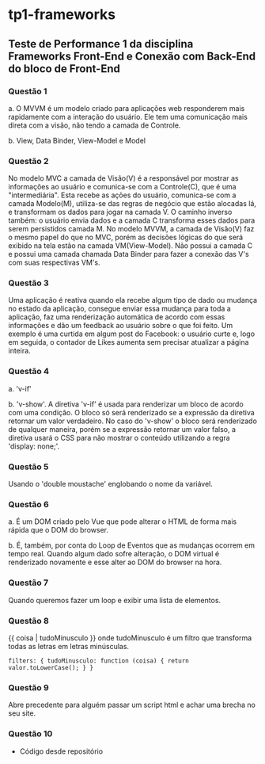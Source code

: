 # tp1-frameworks

## Teste de Performance 1 da disciplina Frameworks Front-End e Conexão com Back-End do bloco de Front-End

### Questão 1
a. O MVVM é um modelo criado para aplicações web responderem mais rapidamente com a interação do usuário. Ele tem uma comunicação mais direta com a visão, não tendo a camada de Controle.

b. View, Data Binder, View-Model e Model

### Questão 2
No modelo MVC a camada de Visão(V) é a responsável por mostrar as informações ao usuário e comunica-se com a Controle(C), que é uma "intermediária". Esta recebe as ações do usuário, comunica-se com a camada Modelo(M), utiliza-se das regras de negócio que estão alocadas lá, e transformam os dados para jogar na camada V. O caminho inverso também: o usuário envia dados e a camada C transforma esses dados para serem persistidos camada M. No modelo MVVM, a camada de Visão(V) faz o mesmo papel do que no MVC, porém as decisões lógicas do que será exibido na tela estão na camada VM(View-Model). Não possui a camada C e possui uma camada chamada Data Binder para fazer a conexão das V's com suas respectivas VM's.

### Questão 3
Uma aplicação é reativa quando ela recebe algum tipo de dado ou mudança no estado da aplicação, consegue enviar essa mudança para toda a aplicação, faz uma renderização automática de acordo com essas informações e dão um feedback ao usuário sobre o que foi feito. Um exemplo é uma curtida em algum post do Facebook: o usuário curte e, logo em seguida, o contador de Likes aumenta sem precisar atualizar a página inteira.

### Questão 4
a. 'v-if'

b. 'v-show'. A diretiva 'v-if' é usada para renderizar um bloco de acordo com uma condição. O bloco só será renderizado se a expressão da diretiva retornar um valor verdadeiro. No caso do 'v-show' o bloco será renderizado de qualquer maneira, porém se a expressão retornar um valor falso, a diretiva usará o CSS para não mostrar o conteúdo utilizando a regra 'display: none;'.

### Questão 5
Usando o 'double moustache' englobando o nome da variável.

### Questão 6
a. É um DOM criado pelo Vue que pode alterar o HTML de forma mais rápida que o DOM do browser.

b. É, também, por conta do Loop de Eventos que as mudanças ocorrem em tempo real. Quando algum dado sofre alteração, o DOM virtual é renderizado novamente e esse alter ao DOM do browser na hora.

### Questão 7
Quando queremos fazer um loop e exibir uma lista de elementos.

### Questão 8
{{ coisa | tudoMinusculo }} onde tudoMinusculo é um filtro que transforma todas as letras em
letras minúsculas.

``
filters: {
 tudoMinusculo: function (coisa) {
 return valor.toLowerCase();
 }
}
``

### Questão 9
Abre precedente para alguém passar um script html e achar uma brecha no seu site.

### Questão 10
- Código desde repositório
